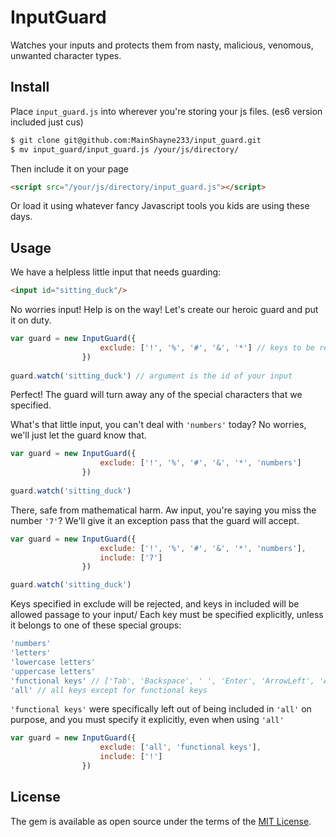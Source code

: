 # InputGuard
Watches your inputs and protects them from nasty, malicious, venomous, unwanted character types.

## Install
Place ```input_guard.js``` into wherever you're storing your js files. (es6 version included just cus)
```bash
$ git clone git@github.com:MainShayne233/input_guard.git
$ mv input_guard/input_guard.js /your/js/directory/
```
Then include it on your page
```html
<script src="/your/js/directory/input_guard.js"></script>
```
Or load it using whatever fancy Javascript tools you kids are using these days.

## Usage

We have a helpless little input that needs guarding:
```html
<input id="sitting_duck"/>
```
No worries input! Help is on the way! Let's create our heroic guard and put it on duty.
```javascript
var guard = new InputGuard({
                    exclude: ['!', '%', '#', '&', '*'] // keys to be rejected
                })
                
guard.watch('sitting_duck') // argument is the id of your input
```
Perfect! The guard will turn away any of the special characters that we specified.

What's that little input, you can't deal with ```'numbers'``` today? No worries, we'll just let the guard know that.
```javascript
var guard = new InputGuard({
                    exclude: ['!', '%', '#', '&', '*', 'numbers']
                })
                
guard.watch('sitting_duck')
```
There, safe from mathematical harm. Aw input, you're saying you miss the number ```'7'```? We'll give it an exception pass that the guard will accept.
```javascript
var guard = new InputGuard({
                    exclude: ['!', '%', '#', '&', '*', 'numbers'],
                    include: ['7']
                })

guard.watch('sitting_duck')
```

Keys specified in exclude will be rejected, and keys in included will be allowed passage to your input/
Each key must be specified explicitly, unless it belongs to one of these special groups:
```javascript
'numbers'
'letters'
'lowercase letters'
'uppercase letters'
'functional keys' // ['Tab', 'Backspace', ' ', 'Enter', 'ArrowLeft', 'ArrowRight', 'ArrowUp', 'ArrowDown', 'Delete']
'all' // all keys except for functional keys
```

```'functional keys'``` were specifically left out of being included in ```'all'``` on purpose, and you must specify it explicitly, even when using ```'all'```

```javascript
var guard = new InputGuard({
                    exclude: ['all', 'functional keys'],
                    include: ['!']
                })
```

## License

The gem is available as open source under the terms of the [MIT License](http://opensource.org/licenses/MIT).